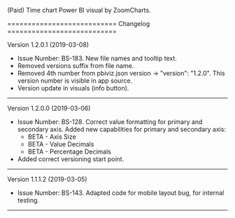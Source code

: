 (Paid) Time chart Power BI visual by ZoomCharts.

=========================== Changelog ===========================

Version 1.2.0.1 (2019-03-08)

* Issue Number: BS-183.
  New file names and tooltip text.
* Removed versions suffix from file name.
* Removed 4th number from pbiviz.json version -> "version": "1.2.0".
  This version number is visible in app source.
* Version update in visuals (info button).

-----------------------------------------------------------------

Version 1.2.0.0 (2019-03-06)

* Issue Number: BS-128.
  Correct value formatting for primary and secondary axis.
  Added new capabilities for primary and secondary axis:
    - BETA - Axis Size
    - BETA - Value Decimals
    - BETA - Percentage Decimals
* Added correct versioning start point.

-----------------------------------------------------------------

Version 1.1.1.2 (2019-03-05)

* Issue Number: BS-143.
  Adapted code for mobile layout bug, for internal testing.

-----------------------------------------------------------------
